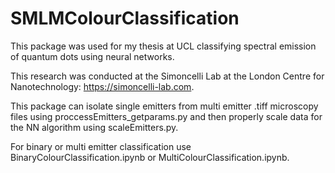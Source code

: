 # SMLMColourClassification

This package was used for my thesis at UCL classifying spectral emission of quantum dots using neural networks.

This research was conducted at the Simoncelli Lab at the London Centre for Nanotechnology: https://simoncelli-lab.com.

This package can isolate single emitters from multi emitter .tiff microscopy files using proccessEmitters_getparams.py and then properly scale data for the NN algorithm using scaleEmitters.py. 

For binary or multi emitter classification use BinaryColourClassification.ipynb or MultiColourClassification.ipynb.
